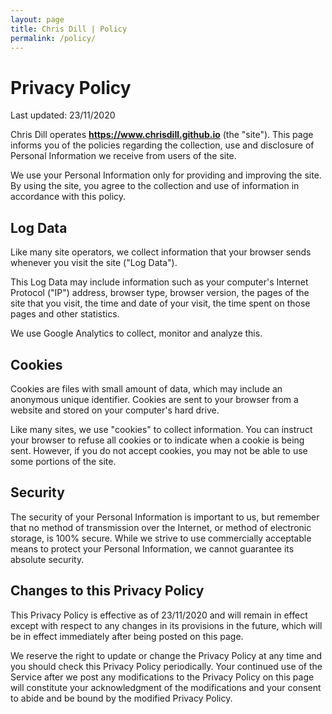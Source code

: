 ```yaml
---
layout: page
title: Chris Dill | Policy
permalink: /policy/
---
```


<h1 class="group-heading">Privacy Policy</h1>
<span>Last updated: 23/11/2020</span>

Chris Dill operates **https://www.chrisdill.github.io** (the "site"). This page informs you of the policies regarding the collection, use and disclosure of Personal Information we receive from users of the site.

We use your Personal Information only for providing and improving the site. By using the site, you agree to the collection and use of information in accordance with this policy.

## Log Data

Like many site operators, we collect information that your browser sends whenever you visit the site ("Log Data").

This Log Data may include information such as your computer's Internet Protocol ("IP") address, browser type, browser version, the pages of the site that you visit, the time and date of your visit, the time spent on those pages and other statistics.

We use Google Analytics to collect, monitor and analyze this.

## Cookies

Cookies are files with small amount of data, which may include an anonymous unique identifier. Cookies are sent to your browser from a website and stored on your computer's hard drive.

Like many sites, we use "cookies" to collect information. You can instruct your browser to refuse all cookies or to indicate when a cookie is being sent. However, if you do not accept cookies, you may not be able to use some portions of the site.

## Security

The security of your Personal Information is important to us, but remember that no method of transmission over the Internet, or method of electronic storage, is 100% secure. While we strive to use commercially acceptable means to protect your Personal Information, we cannot guarantee its absolute security.

## Changes to this Privacy Policy

This Privacy Policy is effective as of 23/11/2020 and will remain in effect except with respect to any changes in its provisions in the future, which will be in effect immediately after being posted on this page.

We reserve the right to update or change the Privacy Policy at any time and you should check this Privacy Policy periodically. Your continued use of the Service after we post any modifications to the Privacy Policy on this page will constitute your acknowledgment of the modifications and your consent to abide and be bound by the modified Privacy Policy.
